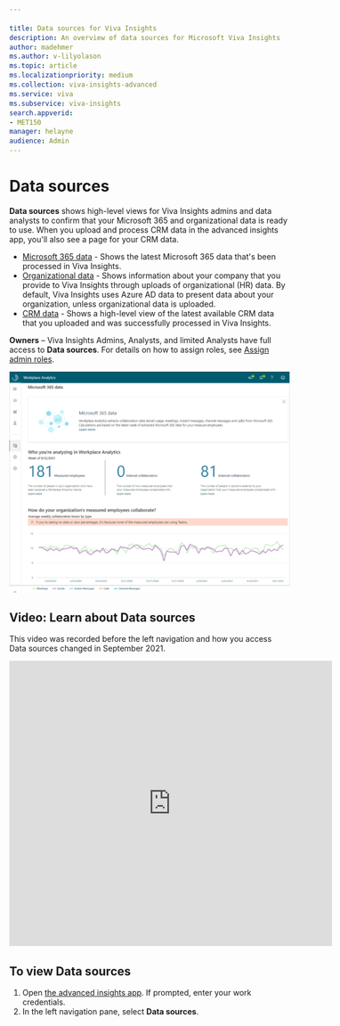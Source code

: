 ```yaml
---

title: Data sources for Viva Insights
description: An overview of data sources for Microsoft Viva Insights
author: madehmer
ms.author: v-lilyolason
ms.topic: article
ms.localizationpriority: medium 
ms.collection: viva-insights-advanced 
ms.service: viva 
ms.subservice: viva-insights 
search.appverid: 
- MET150 
manager: helayne
audience: Admin
---
```


# Data sources

**Data sources** shows high-level views for Viva Insights admins and data analysts to confirm that your Microsoft 365 and organizational data is ready to use. When you upload and process CRM data in the advanced insights app, you'll also see a page for your CRM data.

* [Microsoft 365 data](office-365-data.md) - Shows the latest Microsoft 365 data that's been processed in Viva Insights.
* [Organizational data](organizational-data.md) - Shows information about your company that you provide to Viva Insights through uploads of organizational (HR) data. By default, Viva Insights uses Azure AD data to present data about your organization, unless organizational data is uploaded.
* [CRM data](crm-data.md) - Shows a high-level view of the latest available CRM data that you uploaded and was successfully processed in Viva Insights.

**Owners** – Viva Insights Admins, Analysts, and limited Analysts have full access to **Data sources**. For details on how to assign roles, see [Assign admin roles](../setup/assign-roles-to-wpa-admins.md).

![Data sources.](../images/WpA/Use/m365data.png)

## Video: Learn about Data sources

This video was recorded before the left navigation and how you access Data sources changed in September 2021.
<!-- FOR THIS VIDEO LINK, VERIFY THE EMBED/SCREEN SETTINGS. 
WE USE THE FOLLOWING ONES IN OTHER PLACES: 

<iframe allowfullscreen="" mozallowfullscreen="" webkitallowfullscreen=""></iframe>
-->

<iframe src="https://player.vimeo.com/video/434890175" width="580" height="512" frameborder="0" allow="autoplay; fullscreen" allowfullscreen></iframe>

## To view Data sources

1. Open [the advanced insights app](https://workplaceanalytics.office.com). If prompted, enter your work credentials.
2. In the left navigation pane, select **Data sources**.
